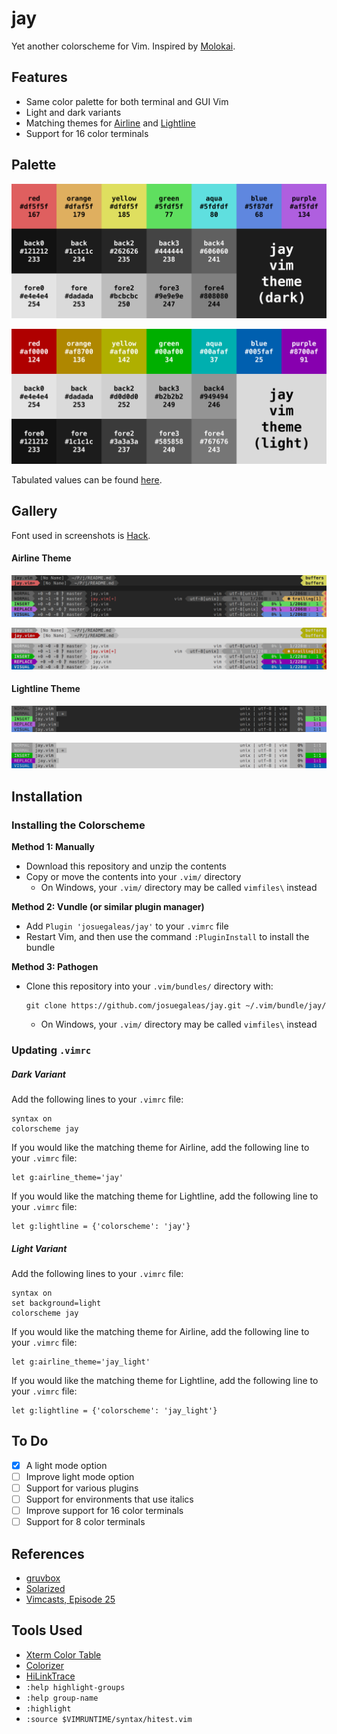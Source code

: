 # jay
Yet another colorscheme for Vim. Inspired by [Molokai](https://github.com/tomasr/molokai).

## Features
- Same color palette for both terminal and GUI Vim
- Light and dark variants
- Matching themes for [Airline](https://github.com/vim-airline/vim-airline) and [Lightline](https://github.com/itchyny/lightline.vim)
- Support for 16 color terminals

## Palette
![Palette (Dark)](./images/palette_Dark.png?raw=true)

![Palette (Light)](./images/palette_Light.png?raw=true)

Tabulated values can be found [here](./palette.md).

## Gallery
Font used in screenshots is [Hack](https://github.com/chrissimpkins/Hack).
#### Airline Theme
![Airline](./images/statusline_Airline_Dark.png?raw=true)

![Airline](./images/statusline_Airline_Light.png?raw=true)

#### Lightline Theme
![Lightline](./images/statusline_Lightline_Dark.png?raw=true)

![Lightline](./images/statusline_Lightline_Light.png?raw=true)

## Installation
### Installing the Colorscheme
**Method 1: Manually**
- Download this repository and unzip the contents
- Copy or move the contents into your `.vim/` directory
	- On Windows, your `.vim/` directory may be called `vimfiles\` instead

**Method 2: Vundle (or similar plugin manager)**
- Add `Plugin 'josuegaleas/jay'` to your `.vimrc` file
- Restart Vim, and then use the command `:PluginInstall` to install the bundle

**Method 3: Pathogen**
- Clone this repository into your `.vim/bundles/` directory with:

	```
	git clone https://github.com/josuegaleas/jay.git ~/.vim/bundle/jay/
	```
	- On Windows, your `.vim/` directory may be called `vimfiles\` instead

### Updating `.vimrc`
##### Dark Variant
Add the following lines to your `.vimrc` file:
```
syntax on
colorscheme jay
```
If you would like the matching theme for Airline, add the following line to your `.vimrc` file:
```
let g:airline_theme='jay'
```
If you would like the matching theme for Lightline, add the following line to your `.vimrc` file:
```
let g:lightline = {'colorscheme': 'jay'}
```

##### Light Variant
Add the following lines to your `.vimrc` file:
```
syntax on
set background=light
colorscheme jay
```
If you would like the matching theme for Airline, add the following line to your `.vimrc` file:
```
let g:airline_theme='jay_light'
```
If you would like the matching theme for Lightline, add the following line to your `.vimrc` file:
```
let g:lightline = {'colorscheme': 'jay_light'}
```

## To Do
- [x] A light mode option
- [ ] Improve light mode option
- [ ] Support for various plugins
- [ ] Support for environments that use italics
- [ ] Improve support for 16 color terminals
- [ ] Support for 8 color terminals

## References
- [gruvbox](https://github.com/morhetz/gruvbox)
- [Solarized](https://github.com/altercation/vim-colors-solarized)
- [Vimcasts, Episode 25](http://vimcasts.org/episodes/creating-colorschemes-for-vim/)

## Tools Used
- [Xterm Color Table](https://github.com/guns/xterm-color-table.vim)
- [Colorizer](https://github.com/chrisbra/Colorizer)
- [HiLinkTrace](https://github.com/gerw/vim-HiLinkTrace)
- `:help highlight-groups`
- `:help group-name`
- `:highlight`
- `:source $VIMRUNTIME/syntax/hitest.vim`

